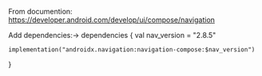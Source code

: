 From documention:
https://developer.android.com/develop/ui/compose/navigation

Add dependencies:->
dependencies {
    val nav_version = "2.8.5"

    implementation("androidx.navigation:navigation-compose:$nav_version")
}
